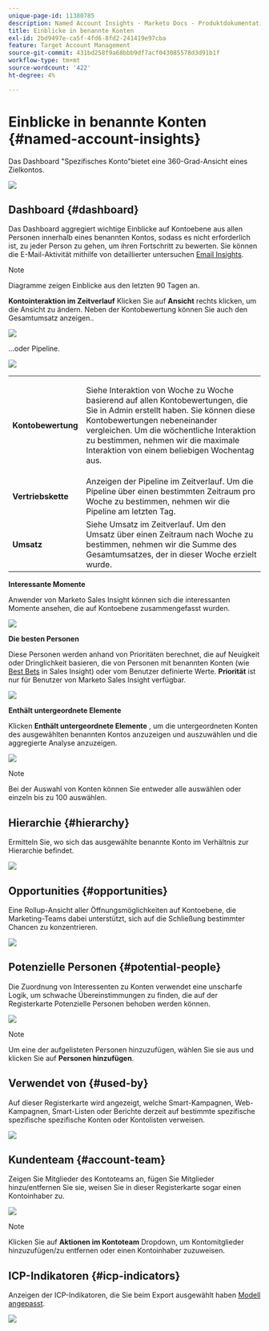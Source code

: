 ```yaml
---
unique-page-id: 11380785
description: Named Account Insights - Marketo Docs - Produktdokumentation
title: Einblicke in benannte Konten
exl-id: 2bd9497e-ca5f-4fd6-8fd2-241419e97cba
feature: Target Account Management
source-git-commit: 431bd258f9a68bbb9df7acf043085578d3d91b1f
workflow-type: tm+mt
source-wordcount: '422'
ht-degree: 4%

---
```


# Einblicke in benannte Konten {#named-account-insights}

Das Dashboard &quot;Spezifisches Konto&quot;bietet eine 360-Grad-Ansicht eines Zielkontos.

![](assets/one-1.png)

## Dashboard {#dashboard}

Das Dashboard aggregiert wichtige Einblicke auf Kontoebene aus allen Personen innerhalb eines benannten Kontos, sodass es nicht erforderlich ist, zu jeder Person zu gehen, um ihren Fortschritt zu bewerten. Sie können die E-Mail-Aktivität mithilfe von detaillierter untersuchen [Email Insights](/help/marketo/product-docs/reporting/email-insights/filtering-in-email-insights.md#account-based-marketing).

>[!NOTE]
>
>Diagramme zeigen Einblicke aus den letzten 90 Tagen an.

**Kontointeraktion im Zeitverlauf** Klicken Sie auf **Ansicht** rechts klicken, um die Ansicht zu ändern. Neben der Kontobewertung können Sie auch den Gesamtumsatz anzeigen..

![](assets/two-new.png)

...oder Pipeline.

![](assets/three-new.png)

<table> 
 <tbody> 
  <tr> 
   <td><strong>Kontobewertung</strong></td> 
   <td><p>Siehe Interaktion von Woche zu Woche basierend auf allen Kontobewertungen, die Sie in Admin erstellt haben. Sie können diese Kontobewertungen nebeneinander vergleichen. Um die wöchentliche Interaktion zu bestimmen, nehmen wir die maximale Interaktion von einem beliebigen Wochentag aus.</p></td> 
  </tr> 
  <tr> 
   <td><strong>Vertriebskette</strong></td> 
   <td>Anzeigen der Pipeline im Zeitverlauf. Um die Pipeline über einen bestimmten Zeitraum pro Woche zu bestimmen, nehmen wir die Pipeline am letzten Tag.</td> 
  </tr> 
  <tr> 
   <td><strong>Umsatz</strong></td> 
   <td>Siehe Umsatz im Zeitverlauf. Um den Umsatz über einen Zeitraum nach Woche zu bestimmen, nehmen wir die Summe des Gesamtumsatzes, der in dieser Woche erzielt wurde.</td> 
  </tr> 
 </tbody> 
</table>

**Interessante Momente**

Anwender von Marketo Sales Insight können sich die interessanten Momente ansehen, die auf Kontoebene zusammengefasst wurden.

![](assets/int-mom.png)

**Die besten Personen**

Diese Personen werden anhand von Prioritäten berechnet, die auf Neuigkeit oder Dringlichkeit basieren, die von Personen mit benannten Konten (wie [Best Bets](/help/marketo/product-docs/marketo-sales-insight/msi-for-salesforce/features/stars-and-flames/priority-urgency-relative-score-and-best-bets.md) in Sales Insight) oder vom Benutzer definierte Werte. **Priorität** ist nur für Benutzer von Marketo Sales Insight verfügbar.

![](assets/top-ten.png)

**Enthält untergeordnete Elemente**

Klicken **Enthält untergeordnete Elemente** , um die untergeordneten Konten des ausgewählten benannten Kontos anzuzeigen und auszuwählen und die aggregierte Analyse anzuzeigen.

![](assets/abm.png)

>[!NOTE]
>
>Bei der Auswahl von Konten können Sie entweder alle auswählen oder einzeln bis zu 100 auswählen.

## Hierarchie {#hierarchy}

Ermitteln Sie, wo sich das ausgewählte benannte Konto im Verhältnis zur Hierarchie befindet.

![](assets/hierarchy.png)

## Opportunities {#opportunities}

Eine Rollup-Ansicht aller Öffnungsmöglichkeiten auf Kontoebene, die Marketing-Teams dabei unterstützt, sich auf die Schließung bestimmter Chancen zu konzentrieren.

![](assets/four-1.png)

## Potenzielle Personen {#potential-people}

Die Zuordnung von Interessenten zu Konten verwendet eine unscharfe Logik, um schwache Übereinstimmungen zu finden, die auf der Registerkarte Potenzielle Personen behoben werden können.

![](assets/five-1.png)

>[!NOTE]
>
>Um eine der aufgelisteten Personen hinzuzufügen, wählen Sie sie aus und klicken Sie auf **Personen hinzufügen**.

## Verwendet von {#used-by}

Auf dieser Registerkarte wird angezeigt, welche Smart-Kampagnen, Web-Kampagnen, Smart-Listen oder Berichte derzeit auf bestimmte spezifische spezifische spezifische Konten oder Kontolisten verweisen.

![](assets/six-1.png)

## Kundenteam {#account-team}

Zeigen Sie Mitglieder des Kontoteams an, fügen Sie Mitglieder hinzu/entfernen Sie sie, weisen Sie in dieser Registerkarte sogar einen Kontoinhaber zu.

![](assets/seven-1.png)

>[!NOTE]
>
>Klicken Sie auf **Aktionen im Kontoteam** Dropdown, um Kontomitglieder hinzuzufügen/zu entfernen oder einen Kontoinhaber zuzuweisen.

## ICP-Indikatoren {#icp-indicators}

Anzeigen der ICP-Indikatoren, die Sie beim Export ausgewählt haben [Modell angepasst](/help/marketo/product-docs/target-account-management/account-profiling/account-profiling-ranking-and-tuning.md#model-tuning).

![](assets/eight.png)
